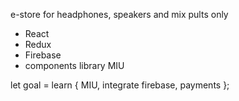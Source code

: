 e-store for headphones, speakers and mix pults only


- React
- Redux
- Firebase
- components library MIU

 let goal = learn {
            MIU,
            integrate firebase,
            payments
        };
